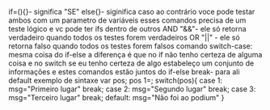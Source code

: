 if=(){}- significa "SE"
else{}- siginifica caso ao contrário voce pode testar ambos com um parametro de variáveis esses comandos precisa de um teste lógico e vc pode ter ifs dentro de outros
AND "&&"- ele só retorna verdadeiro quando todos os testes forem verdadeiros
OR "||" - ele só retorna falso quando todos os testes forem falsos
comando switch-case: mesma coisa do if-else a diferença é que no if não tenho certeza de alguma coisa e no switch se eu tenho certeza de algo estabeleço um conjunto de informações e estes comandos estão juntos do if-else
break- para ali
default
exemplo de sintaxe
var pos;
pos 1=;
switch(pos){
case 1: msg="Primeiro lugar"
break;
case 2: msg="Segundo lugar"
break;
case 3: msg="Terceiro lugar"
break;
default: msg="Não foi ao podium"
}
